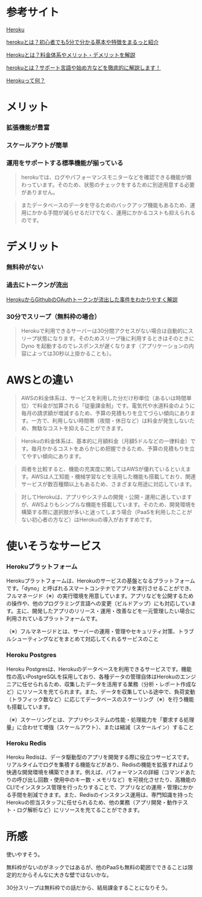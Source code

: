 # 参考サイト


[Heroku](https://jp.heroku.com/home)

[herokuとは？初心者でも5分で分かる基本や特徴をまるっと紹介](https://www.sejuku.net/blog/7858)

[Herokuとは？料金体系やメリット・デメリットを解説](https://crowdworks.jp/times/topics/14633/)

[herokuとは？サポート言語や始め方などを徹底的に解説します！](https://kyozon.net/list/what_is_heroku/)

[Herokuって何？](https://it-kyujin.jp/article/detail/192/)

# メリット

### 拡張機能が豊富

### スケールアウトが簡単

### 運用をサポートする標準機能が揃っている

> herokuでは、ログやパフォーマンスモニターなどを確認できる機能が備わっています。そのため、状態のチェックをするために別途用意する必要がありません。

> またデータベースのデータを守るためのバックアップ機能もあるため、運用にかかる手間が減らせるだけでなく、運用にかかるコストも抑えられるのです。


# デメリット

### 無料枠がない

### 過去にトークンが流出

[HerokuからGithubのOAuthトークンが流出した事件をわかりやすく解説](https://qiita.com/snooow/items/bb831ccc766dd994dfed)

### 30分でスリープ（無料枠の場合）

> Herokuで利用できるサーバーは30分間アクセスがない場合は自動的にスリープ状態になります。そのためスリープ後に利用するときはそのときにDyno 
を起動するのでレスポンスが遅くなります（アプリケーションの内容によっては30秒以上掛かることも）。


# AWSとの違い

> AWSの料金体系は、サービスを利用した分だけ秒単位（あるいは時間単位）で料金が加算される「従量課金制」です。電気代や水道料金のように毎月の請求額が増減するため、予算の見積もりを立てづらい傾向にあります。一方で、利用しない時間帯（夜間・休日など）は料金が発生しないため、無駄なコストを抑えることができます。

> Herokuの料金体系は、基本的に月額料金（月額5ドルなどの一律料金）です。毎月かかるコストをあらかじめ把握できるため、予算の見積もりを立てやすい傾向にあります。

> 両者を比較すると、機能の充実度に関してはAWSが優れているといえます。AWSは人工知能・機械学習などを活用した機能も搭載しており、関連サービスが数百種類以上もあるため、さまざまな用途に対応しています。

> 対してHerokuは、アプリやシステムの開発・公開・運用に適していますが、AWSよりもシンプルな機能を搭載しています。そのため、開発環境を構築する際に選択肢が多いと迷ってしまう場合（PaaSを利用したことがない初心者の方など）はHerokuの導入がおすすめです。


# 使いそうなサービス


### Herokuプラットフォーム
Herokuプラットフォームは、Herokuのサービスの基盤となるプラットフォームです。「dyno」と呼ばれるスマートコンテナでアプリを実行させることができ、フルマネージド（※）の実行環境を用意しています。アプリなどを公開するための操作や、他のプログラミング言語への変更（ビルドアップ）にも対応しています。主に、開発したアプリのリリース・運用・改善などを一元管理したい場合に利用されているプラットフォームです。

（※）フルマネージドとは、サーバーの運用・管理やセキュリティ対策、トラブルシューティングなどをまとめて対応してくれるサービスのこと


### Heroku Postgres
Heroku Postgresは、Herokuのデータベースを利用できるサービスです。機能性の高いPostgreSQLを採用しており、各種データの管理自体はHerokuのエンジニアに任せられるため、収集したデータを活用する業務（分析・レポート作成など）にリソースを充てられます。また、データを収集している途中で、負荷変動（トラフィック数など）に応じてデータベースのスケーリング（※）を行う機能も搭載しています。

（※）スケーリングとは、アプリやシステムの性能・処理能力を「要求する処理量」に合わせて増強（スケールアウト）、または縮減（スケールイン）すること


### Heroku Redis
Heroku Redisは、データ駆動型のアプリを開発する際に役立つサービスです。リアルタイムでログを集積する機能などがあり、Redisの機能を拡張すればより快適な開発環境を構築できます。例えば、パフォーマンスの詳細（コマンドあたりの呼び出し回数・使用中のキー数・メモリなど）を可視化させたり、高機能のCLIでインスタンス管理を行ったりすることで、アプリなどの運用・管理にかかる手間を削減できます。また、Redisのインスタンス運用は、専門知識を持ったHerokuの担当スタッフに任せられるため、他の業務（アプリ開発・動作テスト・ログ解析など）にリソースを充てることができます。


# 所感

使いやすそう。

無料枠がないのがネックではあるが、他のPaaSも無料の範囲でできることは限定的だからそんなに大きな壁ではないかな。

30分スリープは無料枠での話だから、結局課金することになりそう。

